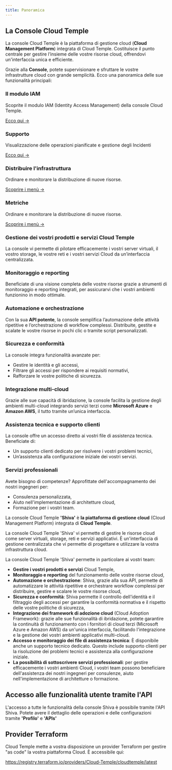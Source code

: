 ```yaml
---
title: Panoramica
---
```


## La Console Cloud Temple

La console Cloud Temple è la piattaforma di gestione cloud (**Cloud Management Platform**) integrata di Cloud Temple. Costituisce il punto centrale per gestire l’insieme delle vostre risorse cloud, offrendovi un'interfaccia unica e efficiente.

Grazie alla **Console**, potete supervisionare e sfruttare le vostre infrastrutture cloud con grande semplicità. Ecco una panoramica delle sue funzionalità principali:


<div class="card-grid">

  <div class="card">
    <h3>Il modulo IAM</h3>
    <p>Scoprite il modulo IAM (Identity Access Management) della console Cloud Temple.</p>
    <a href="console/iam" class="card-link">Ecco qui &rarr;</a>
  </div>

  <div class="card">
    <h3>Supporto</h3>
    <p>Visualizzazione delle operazioni pianificate e gestione degli Incidenti</p>
    <a href="console/status" class="card-link">Ecco qui &rarr;</a>
  </div>

  <div class="card">
    <h3>Distribuire l'infrastruttura</h3>
    <p>Ordinare e monitorare la distribuzione di nuove risorse.</p>
    <a href="console/orders" class="card-link">Scoprire i menù &rarr;</a>
  </div>

  <div class="card">
    <h3>Metriche</h3>
    <p>Ordinare e monitorare la distribuzione di nuove risorse.</p>
    <a href="console/metrics/concepts" class="card-link">Scoprire i menù &rarr;</a>
  </div>

</div>

### Gestione dei vostri prodotti e servizi Cloud Temple
La console vi permette di pilotare efficacemente i vostri server virtuali, il vostro storage, le vostre reti e i vostri servizi Cloud da un’interfaccia centralizzata.

### Monitoraggio e reporting
Beneficiate di una visione completa delle vostre risorse grazie a strumenti di monitoraggio e reporting integrati, per assicurarvi che i vostri ambienti funzionino in modo ottimale.

### Automazione e orchestrazione
Con la sua **API potente**, la console semplifica l’automazione delle attività ripetitive e l’orchestrazione di workflow complessi. Distribuite, gestite e scalate le vostre risorse in pochi clic o tramite script personalizzati.

### Sicurezza e conformità
La console integra funzionalità avanzate per:
- Gestire le identità e gli accessi,
- Filtrare gli accessi per rispondere ai requisiti normativi,
- Rafforzare le vostre politiche di sicurezza.

### Integrazione multi-cloud
Grazie alle sue capacità di ibridazione, la console facilita la gestione degli ambienti multi-cloud integrando servizi terzi come **Microsoft Azure** e **Amazon AWS**, il tutto tramite un’unica interfaccia.

### Assistenza tecnica e supporto clienti
La console offre un accesso diretto ai vostri file di assistenza tecnica. Beneficiate di:
- Un supporto clienti dedicato per risolvere i vostri problemi tecnici,
- Un’assistenza alla configurazione iniziale dei vostri servizi.

### Servizi professionali
Avete bisogno di competenze? Approfittate dell'accompagnamento dei nostri ingegneri per:
- Consulenza personalizzata,
- Aiuto nell'implementazione di architetture cloud,
- Formazione per i vostri team.

La console Cloud Temple __'Shiva'__ è __la piattaforma di gestione cloud__ (Cloud Management Platform) integrata di __Cloud Temple__.

La console Cloud Temple 'Shiva' vi permette di gestire le risorse cloud come server virtuali, storage, reti e servizi applicativi.
È un'interfaccia di gestione centralizzata che vi permette di progettare e utilizzare la vostra infrastruttura cloud.

La console Cloud Temple 'Shiva' permette in particolare ai vostri team:

- __Gestire i vostri prodotti e servizi__ Cloud Temple,
- __Monitoraggio e reporting__ del funzionamento delle vostre risorse cloud,
- __Automazione e orchestrazione__: Shiva, grazie alla sua API, permette di automatizzare le attività ripetitive e orchestrare workflow complessi per distribuire, gestire e scalare le vostre risorse cloud,
- __Sicurezza e conformità__: Shiva permette il controllo dell'identità e il filtraggio degli accessi per garantire la conformità normativa e il rispetto delle vostre politiche di sicurezza,
- __Integrazione dei framework di adozione cloud__ (Cloud Adoption Framework): grazie alle sue funzionalità di ibridazione, potete garantire la continuità di funzionamento con i fornitori di cloud terzi (Microsoft Azure e Amazon AWS) da un'unica interfaccia, facilitando l'integrazione e la gestione dei vostri ambienti applicativi multi-cloud.
- __Accesso e monitoraggio dei file di assistenza tecnica__: È disponibile anche un supporto tecnico dedicato. Questo include supporto clienti per la risoluzione dei problemi tecnici e assistenza alla configurazione iniziale.
- __La possibilità di sottoscrivere servizi professionali__: per gestire efficacemente i vostri ambienti Cloud, i vostri team possono beneficiare dell'assistenza dei nostri ingegneri per consulenze, aiuto nell'implementazione di architetture o formazione.

## Accesso alle funzionalità utente tramite l'API

L'accesso a tutte le funzionalità della console Shiva è possibile tramite l'API Shiva.
Potete avere il dettaglio delle operazioni e delle configurazioni tramite __'Profilo'__ e __'APIs'__

## Provider Terraform

Cloud Temple mette a vostra disposizione un provider Terraform per gestire "as code" la vostra piattaforma Cloud. È accessibile qui:

https://registry.terraform.io/providers/Cloud-Temple/cloudtemple/latest

